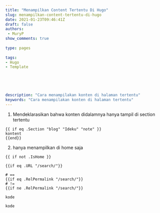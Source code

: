 ```yaml
---
title: "Menampilkan Content Tertentu Di Hugo"
slug: menampilkan-content-tertentu-di-hugo
date: 2021-01-23T09:46:41Z
draft: false 
authors:
 - MuryP
show_comments: true 
 
type: pages 
 
tags: 
- Hugo
- Template


  
  
 
description: "Cara menampilakan konten di halaman tertentu" 
keywords: "Cara menampilakan konten di halaman tertentu" 
--- 
```


1. Mendeklarasikan bahwa konten didalamnya hanya tampil di section tertentu
```
{{ if eq .Section "blog" "Ideku" "note" }}
kontent
{{end}}
```
2. hanya menampilkan di home saja
```
{{ if not .IsHome }}
```
```
{{if eq .URL "/search/"}}
```
```
# ==
{{if eq .RelPermalink "/search/"}} 
# !=
{{if ne .RelPermalink "/search/"}}
```
```
kode
```
```
kode
```